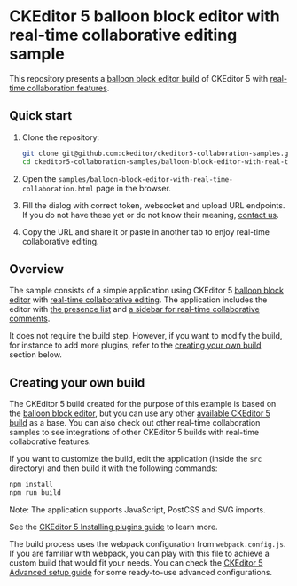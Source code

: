 # CKEditor 5 balloon block editor with real-time collaborative editing sample

This repository presents a [balloon block editor build](https://ckeditor.com/docs/ckeditor5/latest/builds/guides/overview.html#balloon-block-editor) of CKEditor 5 with
[real-time collaboration features](https://ckeditor.com/docs/ckeditor5/latest/features/collaboration/real-time-collaboration/real-time-collaboration.html).

## Quick start

1. Clone the repository:

   ```bash
   git clone git@github.com:ckeditor/ckeditor5-collaboration-samples.git
   cd ckeditor5-collaboration-samples/balloon-block-editor-with-real-time-collaboration
   ```

2. Open the `samples/balloon-block-editor-with-real-time-collaboration.html` page in the browser.

3. Fill the dialog with correct token, websocket and upload URL endpoints. If you do not have these yet or do not know their meaning, [contact us](https://ckeditor.com/contact/).

4. Copy the URL and share it or paste in another tab to enjoy real-time collaborative editing.

## Overview

The sample consists of a simple application using CKEditor 5 [balloon block editor](https://ckeditor.com/docs/ckeditor5/latest/builds/guides/overview.html#balloon-block-editor) with [real-time collaborative editing](https://ckeditor.com/docs/ckeditor5/latest/features/collaboration/real-time-collaboration/real-time-collaboration.html). The application includes the editor with [the presence list](https://ckeditor.com/docs/ckeditor5/latest/features/collaboration/real-time-collaboration/users-in-real-time-collaboration.html#users-presence-list) and [a sidebar for real-time collaborative comments](https://ckeditor.com/docs/ckeditor5/latest/features/collaboration/real-time-collaboration/real-time-collaborative-comments.html).

It does not require the build step. However, if you want to modify the build, for instance to add more plugins, refer to the [creating your own build](#creating-your-own-build) section below.

## Creating your own build

The CKEditor 5 build created for the purpose of this example is based on the [balloon block editor](https://ckeditor.com/docs/ckeditor5/latest/builds/guides/overview.html#balloon-block-editor), but you can use any other [available CKEditor 5 build](https://github.com/ckeditor/ckeditor5#editors) as a base. You can also check out other real-time collaboration samples to see integrations of other CKEditor 5 builds with real-time collaborative features.

If you want to customize the build, edit the application (inside the `src` directory) and then build it with the following commands:

```bash
npm install
npm run build
```

Note: The application supports JavaScript, PostCSS and SVG imports.

See the [CKEditor 5 Installing plugins guide](https://ckeditor.com/docs/ckeditor5/latest/builds/guides/integration/installing-plugins.html) to learn more.

The build process uses the webpack configuration from `webpack.config.js`. If you are familiar with webpack, you can play with this file to achieve a custom build that would fit your needs. You can check the [CKEditor 5 Advanced setup guide](https://ckeditor.com/docs/ckeditor5/latest/builds/guides/integration/advanced-setup.html#webpack-configuration) for some ready-to-use advanced configurations.
